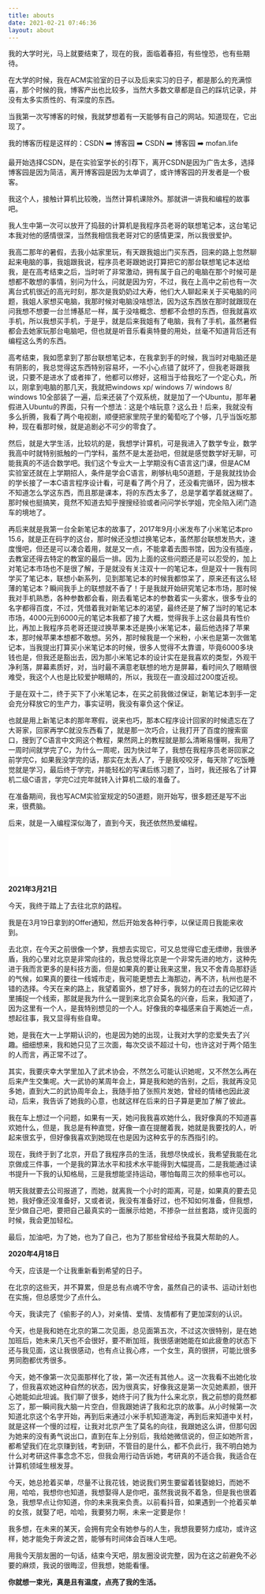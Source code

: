 ```yaml
---
title: abouts
date: 2021-02-21 07:46:36
layout: about
---
```


我的大学时光，马上就要结束了，现在的我，面临着春招，有些惶恐，也有些期待。

在大学的时候，我在ACM实验室的日子以及后来实习的日子，都是那么的充满惊喜，那个时候的我，博客产出也比较多，当然大多数文章都是自己的踩坑记录，并没有太多实质性的、有深度的东西。

当我第一次写博客的时候，我就梦想着有一天能够有自己的网站。知道现在，它出现了。

我的博客历程是这样的：CSDN ➡️ 博客园 ➡️ CSDN ➡️ 博客园 ➡️ mofan.life

最开始选择CSDN，是在实验室学长的引荐下，离开CSDN是因为广告太多，选择博客园是因为简洁，离开博客园是因为太单调了，或许博客园的开发者是一个极客。

我这个人，接触计算机比较晚，当然计算机课除外。那就讲一讲我和编程的故事吧。

我人生中第一次可以放开了捣鼓的计算机是我程序员老哥的联想笔记本，这台笔记本我对他的感情很深，当然我相信我老哥对它的感情更深，所以我很爱护。

我高二那年的暑假，去我小姑家里玩，有天跟我姐出门买东西，回来的路上忽然聊起来电脑的事，我姐跟我说，程序员老哥跟她说打算把它的那台联想笔记本送给我，是在高考结束之后，当时听了非常激动，拥有属于自己的电脑在那个时候可是想都不敢想的事情，别问为什么，问就是因为穷，不过，我在上高中之前也有一次离台式机很近的高光时刻，那次是我奶奶过大寿，他们大人聊起来关于买电脑的问题，我姐人家想买电脑，我那时候对电脑没啥想法，因为这东西放在那时就跟现在问我想不想要一台兰博基尼一样，属于没啥概念、想都不会想的东西，但我就喜欢手机，所以我想买手机，于是乎，就是后来我姐有了电脑，我有了手机，虽然暑假都会去她家玩那台电脑吧，但也就是听音乐看奥特曼的用处，丝毫不知道背后还有编程这么秀的东西。

高考结束，我如愿拿到了那台联想笔记本，在我拿到手的时候，我当时对电脑还是有阴影的，我总觉得这东西特别容易坏，一不小心点错了就坏了，但我老哥跟我说，只要不是进水了或者摔了，他都可以修好，这相当于给我吃了一个定心丸，所以，刚拿到电脑的那几天，我就把windows xp/ windows 7/ windows 8/ windows 10全部装了一遍，后来还装了个双系统，就是加了一个Ubuntu，那年暑假进入Ubuntu的界面，只有一个想法：这是个啥玩意？这么丑！后来，我就没有多么折腾，我看了两个电视剧，顺便把家里院子里的葡萄吃了个够，几乎当饭吃那种，现在看那时候，就是追剧必不可少的零食了。

然后，就是大学生活，比较坑的是，我想学计算机，可是我进入了数学专业，数学我高中时就特别抵触的一门学科，虽然不是太差劲吧，但就是感觉数学好无聊，可能我真的不适合数学吧。我们这个专业大一上学期没有C语言这门课，但是ACM实验室还就在上学期招人，条件是学会C语言，刷够杭电50道题，于是我就找协会的学长接了一本C语言程序设计看，可是看了两个月了，还没看完循环，因为根本不知道怎么学这东西，而且那是课本，将的东西太多了，总是学着学着就迷糊了。那时候也挺搞笑，竟然不知道去知乎搜搜经验或者问问学长学姐，完全陷入闭门造车的境地了。

再后来就是我第一台全新笔记本的故事了，2017年9月小米发布了小米笔记本pro 15.6，就是正在码字的这台，那时候还没想过换笔记本，虽然那台联想发热大，速度慢吧，但还是可以凑合着用，就是又一点，不能拿着去图书馆，因为没有插座，去教室还得去特定的教室的最后一排。因为上面的这些问题还是可以忍受的，加上对笔记本市场也不是很了解，于是就没有关注双十一的笔记本，但是双十一我有同学买了笔记本，联想小新系列，见到那笔记本的时候我都惊呆了，原来还有这么轻薄的笔记本？瞬间我手上的联想就不香了！于是我就开始研究笔记本市场，那时候我对手机熟悉，各种参数都会看，刚去看笔记本的参数着实一头雾水，很多专业的名字都得百度，不过，凭借着我对新笔记本的渴望，最终还是了解了当时的笔记本市场，4000元到6000元的笔记本我都了接了大概，觉得我手上这台最具有性价比，再加上我程序员老哥还提过换苹果本还是换小米笔记本，最后他选择了苹果本，那时候苹果本想都不敢想。另外，那时候我是一个米粉，小米也是第一次做笔记本，当我提出打算买小米笔记本的时候，很多人觉得不太靠谱，毕竟6000多块钱也是，但我还是豁出去，因为那小米笔记本的设计实在是我喜欢的类型，外观干净利落，屏幕素质好，对，当时最不满意老联想的地方是屏幕，看时间久了眼睛很难受，我这个人也是比较爱护眼睛的，所以，我现在一直没超过200度近视。

于是在双十二，终于买下了小米笔记本，在买之前我做过保证，新笔记本到手一定会充分释放它的生产力，事实证明，我没有辜负这个保证。

也就是用上新笔记本的那年寒假，说来也巧，那本C程序设计回家的时候遗忘在了大哥家，回家再学C就没东西看了，就是那一次巧合，让我打开了百度的搜索窗口，搜到了C语言中文网这个教程，果然网上的教程就是那么清晰易懂啊，我用了一周时间就学完了C，为什么一周呢，因为快过年了，我想在我程序员老哥回家之前学完C，如果我没学完的话，那实在太丢人了，于是我咬咬牙，每天除了吃饭睡觉就是学习，最后终于学完，并能轻松的写课后练习题了，当时，我还报名了计算机二级C语言，学完C过完年就转入计算机二级的准备了。

在准备期间，我也写ACM实验室规定的50道题，刚开始写，很多题还是写不出来，很费脑。

后来，就是一入编程深似海了，直到今天，我还依然热爱编程。

<iframe frameborder="no" border="0" marginwidth="0" marginheight="0" width=330 height=86 src="//music.163.com/outchain/player?type=2&id=1811921555&auto=1&height=66"></iframe>

**2021年3月21日**

今天，我终于踏上了去往北京的路程。

我是在3月19日拿到的Offer通知，然后开始发各种行李，以保证周日我能来收到。

去北京，在今天之前很像一个梦，我想去实现它，可又总觉得它虚无缥缈，我很矛盾，我的心里对北京是非常向往的，我总觉得北京是一个非常先进的地方，这种先进于我而言更多的是科技方面，但是如果真的要让我来这里，我又不舍青岛那舒适的气候，如果真的要往一线城市走，我可能更想去上海那边，再不济，杭州也是不错的选择。今天在来的路上，我望着窗外，想了好多，我努力的在过去的记忆碎片里捕捉一个线索，那就是我为什么一提到来北京会莫名的兴奋，后来，我知道了，因为这里有一个人，是我特别想见的一个人。好像我的幸福感来自于离她近一点，想起往事，我又显得有些自卑。

她，是我在大一上学期认识的，也是因为她的出现，让我对大学的恋爱失去了兴趣。细细想来，我和她只见了三次面，每次交谈不超过十句，也许这对于两个陌生的人而言，再正常不过了。

其实，我要庆幸大学里加入了武术协会，不然怎么可能认识她呢，又不然怎么再在后来产生交集呢。大一武协的某周年会上，算是我和她的告别，之后，我就再没见多她，直到大二的武协周年会上，我随手拍了张照片发她，曾经的情绪也因此波动，后来，我告诉了她我的心意，也就这样在后来的日子算是更加了解了彼此。

我在车上想过一个问题，如果有一天，她问我我喜欢她什么，我好像真的不知道喜欢她什么，但是，我总是有种直觉，好像一直在提醒着我，她就是我要找的人，听起来很玄乎，但好像我喜欢到她现在也是因为这种玄乎的东西指引的。

现在，我终于到了北京，开启了我程序员的生活，我想尽快成长，我希望我能在北京做成三件事，一个是我的算法水平和技术水平能得到大幅提高，二是我能通过读书提升一下我的认知格局，三是我想能坚持运动，哪怕每周三次的频率也可以。

明天我就要去公司报道了，而她，就离我一个小时的距离，可是，如果真的要去见她，我好像还没准备好，又或者说，我没有准备好过，也不知如何准备，但我想，至少做自己吧，要把自己最真实的一面展示给她，不掺杂一丝丝套路，或许见面的时候，我会更加轻松。

最后，加油吧，为了她，也为了自己，也为了那些曾经给予我莫大帮助的人。

**2020年4月18日**

今天，应该是一个让我重新看到希望的日子。

在北京的这些天，并不算累，但是总有点魂不守舍，虽然自己的读书、运动计划也在实施，但总感觉少了点什么。

今天，我读完了《偷影子的人》，对亲情、爱情、友情都有了更加深刻的认识。

今天，也是我和她在北京的第二次见面，总见面第五次，不过这次很特别，是在她加班后，她未来几天也不会很好，要不断加班，我很感谢她能在如此疲惫的状态下还与我见面，这让我很感动，也有点让我心疼，一个女生，真的很拼，可能比很多男同胞都优秀很多。

今天，她不像第一次见面那样化了妆，第一次还有其他人。这一次我看不出她化妆了，但我喜欢她这种自然的状态，因为很真实，好像我这是第一次见她素颜，很开心她能如此坦诚。我们聊了很多，她终于问了我为什么来北京，我之前想的竟然都忘了，那一瞬间我大脑一片空白，但我跟她讲了我和北京的故事。从小时候第一次知道北京这个名字开始，再到后来通过小米手机知道海淀，再到后来知道中关村，就是这样一个慢的过程，让我对北京产生了莫名的向往，我跟她这么讲，但那句因为她来的没有勇气说出口，直到在车上分别后，我给她微信说的，但正如她所言，都希望我们在北京赚到钱，考到研，不管目的是什么，都不负此行，我不明白她为什么对考研这件事念念不忘，但我会用行动告诉她，考研真的不适合我，我适合在计算机领域生根发芽。

今天，她总抢着买单，尽量不让我花钱，她说我们男生要留着钱娶媳妇，而她不用，哈哈，我想你也知道，我想娶得人是你吧，虽然我说我不着急，但是我也很着急，我想早点让你知道，你的未来我来负责。以前看抖音，如果遇到一个抢着买单的女孩，就娶了吧，哈哈，我要努力啊，未来一定要是你！

我多想，在未来的某天，会拥有完全有她参与的人生，我想我要努力成功，或许这样，她才能免于奔波之苦，能够有时间体会百味人生吧。

用我今天朋友圈的一句话，结束今天吧，朋友圈没说完整，因为在这之前避免不必要的麻烦，我说的很晦涩，但我想，她能看懂。

**你就想一束光，真是且有温度，点亮了我的生活。**
